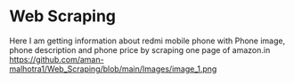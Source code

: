 # Web Scraping
Here I am getting information about redmi mobile phone with Phone image, phone description and phone price by scraping one page of amazon.in
https://github.com/aman-malhotra1/Web_Scraping/blob/main/Images/image_1.png
